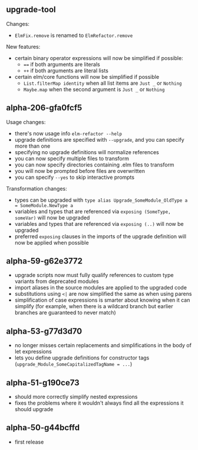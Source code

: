 ## upgrade-tool

Changes:

- `ElmFix.remove` is renamed to `ElmRefactor.remove`

New features:

- certain binary operator expressions will now be simplified if possible:
  - `==` if both arguments are literals
  - `++` if both arguments are literal lists
- certain elm/core functions will now be simplified if possible
  - `List.filterMap identity` when all list items are `Just _` or `Nothing`
  - `Maybe.map` when the second argument is `Just _` or `Nothing`


## alpha-206-gfa0fcf5

Usage changes:

- there's now usage info `elm-refactor --help`
- upgrade definitions are specified with `--upgrade`, and you can specify more than one
- specifying no upgrade definitions will normalize references
- you can now specify multiple files to transform
- you can now specify directories containing .elm files to transform
- you will now be prompted before files are overwritten
- you can specify `--yes` to skip interactive prompts

Transformation changes:

- types can be upgraded with `type alias Upgrade_SomeModule_OldType a = SomeModule.NewType a`
- variables and types that are referenced via `exposing (SomeType, someVar)` will now be upgraded
- variables and types that are referenced via `exposing (..)` will now be upgraded
- preferred `exposing` clauses in the imports of the upgrade definition will now be applied when possible


## alpha-59-g62e3772

- upgrade scripts now must fully qualify references to custom type variants from deprecated modules
- import aliases in the source modules are applied to the upgraded code
- substitutions using `<|` are now simplified the same as when using parens
- simplification of case expressions is smarter about knowing when it can simplify (for example, when there is a wildcard branch but earlier branches are guaranteed to never match)


## alpha-53-g77d3d70

- no longer misses certain replacements and simplifications in the body of let expressions
- lets you define upgrade definitions for constructor tags (`upgrade_Module_SomeCapitalizedTagName = ...`)


## alpha-51-g190ce73

- should more correctly simplify nested expressions
- fixes the problems where it wouldn't always find all the expressions it should upgrade


## alpha-50-g44bcffd

- first release
